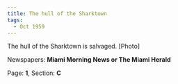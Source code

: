 ```yaml
---  
title: The hull of the Sharktown  
tags:  
  - Oct 1959  
---  
```

  
The hull of the Sharktown is salvaged. [Photo]  
  
Newspapers: **Miami Morning News or The Miami Herald**  
  
Page: **1**, Section: **C** 

